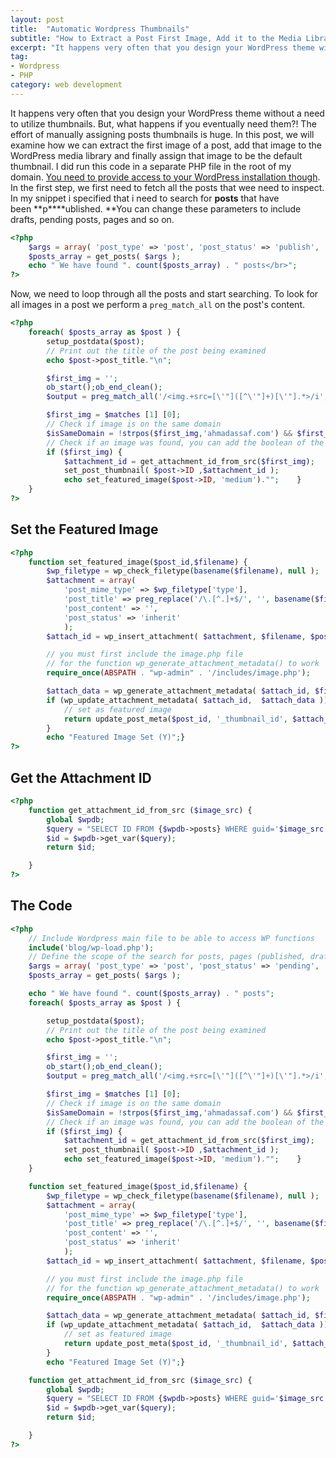```yaml
---
layout: post
title:  "Automatic Wordpress Thumbnails"
subtitle: "How to Extract a Post First Image, Add it to the Media Library and Assign it as a Post Thumbnail in WordPress ?"
excerpt: "It happens very often that you design your WordPress theme without a need to utilise thumbnails. But, what happens if you eventually need them?! The effort of manually assigning posts thumbnails is huge. In this post, we will examine how we can extract the first image of a post, add that image to the WordPress media library and finally assign that image to be the default thumbnail"
tag:
- Wordpress
- PHP
category: web development
---
```


<figure style="display:none">
  <img src="/images/posts/wordpress.jpg" alt="quora-logo">
</figure>

It happens very often that you design your WordPress theme without a need to utilize thumbnails. But, what happens if you eventually need them?! The effort of manually assigning posts thumbnails is huge. In this post, we will examine how we can extract the first image of a post, add that image to the WordPress media library and finally assign that image to be the default thumbnail. I did run this code in a separate PHP file in the root of my domain. [You need to provide access to your WordPress installation though](http://wordpress.stackexchange.com/questions/47049/what-is-the-correct-way-to-use-wordpress-functions-outside-wordpress-files). In the first step, we first need to fetch all the posts that wee need to inspect. In my snippet i specified that i need to search for **posts** that have been **p****ublished. **You can change these parameters to include drafts, pending posts, pages and so on.

```php
<?php
    $args = array( 'post_type' => 'post', 'post_status' => 'publish', 'posts_per_page' => -1);
    $posts_array = get_posts( $args );
    echo " We have found ". count($posts_array) . " posts</br>";
?>
```

Now, we need to loop through all the posts and start searching. To look for all images in a post we perform a `preg_match_all` on the post's content.

```php
<?php
    foreach( $posts_array as $post ) {
        setup_postdata($post);
        // Print out the title of the post being examined
        echo $post->post_title."\n";

        $first_img = '';
        ob_start();ob_end_clean();
        $output = preg_match_all('/<img.+src=[\'"]([^\'"]+)[\'"].*>/i', $post->post_content, $matches);

        $first_img = $matches [1] [0];
        // Check if image is on the same domain
        $isSameDomain = !strpos($first_img,'ahmadassaf.com') && $first_img);
        // Check if an image was found, you can add the boolean of the first domain && $isSameDomain
        if ($first_img) {
            $attachment_id = get_attachment_id_from_src($first_img);
            set_post_thumbnail( $post->ID ,$attachment_id );
            echo set_featured_image($post->ID, 'medium')."";    }
    }
?>
```

## Set the Featured Image

```php
<?php
    function set_featured_image($post_id,$filename) {
        $wp_filetype = wp_check_filetype(basename($filename), null );
        $attachment = array(
            'post_mime_type' => $wp_filetype['type'],
            'post_title' => preg_replace('/\.[^.]+$/', '', basename($filename)),
            'post_content' => '',
            'post_status' => 'inherit'
            );
        $attach_id = wp_insert_attachment( $attachment, $filename, $post_id );

        // you must first include the image.php file
        // for the function wp_generate_attachment_metadata() to work
        require_once(ABSPATH . "wp-admin" . '/includes/image.php');

        $attach_data = wp_generate_attachment_metadata( $attach_id, $filename );
        if (wp_update_attachment_metadata( $attach_id,  $attach_data )) {
            // set as featured image
            return update_post_meta($post_id, '_thumbnail_id', $attach_id);
        }
        echo "Featured Image Set (Y)";}
?>
```

## Get the Attachment ID

```php
<?php
    function get_attachment_id_from_src ($image_src) {
        global $wpdb;
        $query = "SELECT ID FROM {$wpdb->posts} WHERE guid='$image_src'";
        $id = $wpdb->get_var($query);
        return $id;

    }
?>
```

## The Code

```php
<?php
    // Include Wordpress main file to be able to access WP functions
    include('blog/wp-load.php');
    // Define the scope of the search for posts, pages (published, drafts ... )
    $args = array( 'post_type' => 'post', 'post_status' => 'pending', 'posts_per_page' => -1);
    $posts_array = get_posts( $args );

    echo " We have found ". count($posts_array) . " posts";
    foreach( $posts_array as $post ) {

        setup_postdata($post);
        // Print out the title of the post being examined
        echo $post->post_title."\n";

        $first_img = '';
        ob_start();ob_end_clean();
        $output = preg_match_all('/<img.+src=[\'"]([^\'"]+)[\'"].*>/i', $post->post_content, $matches);

        $first_img = $matches [1] [0];
        // Check if image is on the same domain
        $isSameDomain = !strpos($first_img,'ahmadassaf.com') && $first_img);
        // Check if an image was found, you can add the boolean of the first domain && $isSameDomain
        if ($first_img) {
            $attachment_id = get_attachment_id_from_src($first_img);
            set_post_thumbnail( $post->ID ,$attachment_id );
            echo set_featured_image($post->ID, 'medium')."";    }
    }

    function set_featured_image($post_id,$filename) {
        $wp_filetype = wp_check_filetype(basename($filename), null );
        $attachment = array(
            'post_mime_type' => $wp_filetype['type'],
            'post_title' => preg_replace('/\.[^.]+$/', '', basename($filename)),
            'post_content' => '',
            'post_status' => 'inherit'
            );
        $attach_id = wp_insert_attachment( $attachment, $filename, $post_id );

        // you must first include the image.php file
        // for the function wp_generate_attachment_metadata() to work
        require_once(ABSPATH . "wp-admin" . '/includes/image.php');

        $attach_data = wp_generate_attachment_metadata( $attach_id, $filename );
        if (wp_update_attachment_metadata( $attach_id,  $attach_data )) {
            // set as featured image
            return update_post_meta($post_id, '_thumbnail_id', $attach_id);
        }
        echo "Featured Image Set (Y)";}

    function get_attachment_id_from_src ($image_src) {
        global $wpdb;
        $query = "SELECT ID FROM {$wpdb->posts} WHERE guid='$image_src'";
        $id = $wpdb->get_var($query);
        return $id;

    }
?>
```